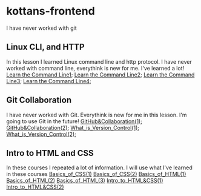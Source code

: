 # kottans-frontend
I have never worked with git

## Linux CLI, and HTTP
In this lesson I learned Linux command line and http protocol. I have never worked with command line, everythink is new for me. I've learned a lot!
[Learn the Command Line1](task_linux_cli/Learn_the_Command_Line(1).PNG);
[Learn the Command Line2](task_linux_cli/Learn_the_Command_Line(2).PNG);
[Learn the Command Line3](task_linux_cli/Learn_the_Command_Line(3).PNG);
[Learn the Command Line4](task_linux_cli/Learn_the_Command_Line(4).PNG);
## Git Collaboration
I have never worked with Git. Everythink is new for me in this lesson. I'm going to use Git in the future!
[GitHub&Collaboration(1)](task_git_collaboration/GitHub&Collaboration(1).png);
[GitHub&Collaboration(2)](task_git_collaboration/GitHub&Collaboration(2).png);
[What_is_Version_Control(1)](task_git_collaboration/What_is_Version_Control(1).png);
[What_is_Version_Control(2)](task_git_collaboration/What_is_Version_Control(2).png);

## Intro to HTML and CSS
In these courses  I repeated  a lot of  information. I will use what I've learned in these courses
[Basics_of_CSS(1)](task_html_css_intro/Basics_of_CSS(1).png)
[Basics_of_CSS(2)](task_html_css_intro/Basics_of_CSS(2).png)
[Basics_of_HTML(1)](task_html_css_intro/Basics_of_HTML(1).png)
[Basics_of_HTML(2)](task_html_css_intro/Basics_of_HTML(2).png)
[Basics_of_HTML(3)](task_html_css_intro/Basics_of_HTML(3).png)
[Intro_to_HTML&CSS(1)](task_html_css_intro/Intro_to_HTML&CSS(1).png)
[Intro_to_HTML&CSS(2)](task_html_css_intro/Intro_to_HTML&CSS(2).png)
